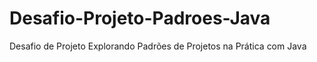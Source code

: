 # Desafio-Projeto-Padroes-Java
Desafio de Projeto Explorando Padrões de Projetos na Prática com Java
